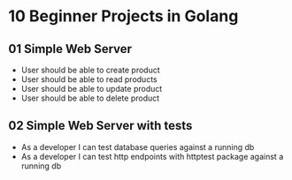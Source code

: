 # 10 Beginner Projects in Golang

## 01 Simple Web Server

- User should be able to create product
- User should be able to read products
- User should be able to update product
- User should be able to delete product

## 02 Simple Web Server with tests

- As a developer I can test database queries against a running db
- As a developer I can test http endpoints with httptest package against a running db
